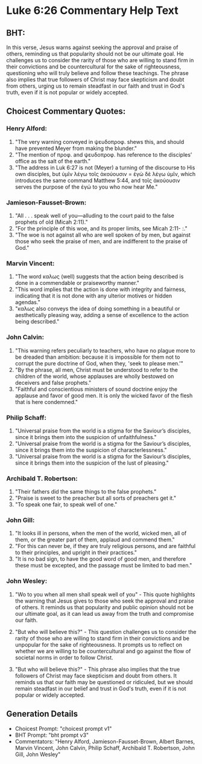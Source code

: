 # Luke 6:26 Commentary Help Text

## BHT:
In this verse, Jesus warns against seeking the approval and praise of others, reminding us that popularity should not be our ultimate goal. He challenges us to consider the rarity of those who are willing to stand firm in their convictions and be countercultural for the sake of righteousness, questioning who will truly believe and follow these teachings. The phrase also implies that true followers of Christ may face skepticism and doubt from others, urging us to remain steadfast in our faith and trust in God's truth, even if it is not popular or widely accepted.

## Choicest Commentary Quotes:
### Henry Alford:
1. "The very warning conveyed in ψευδοπροφ. shews this, and should have prevented Meyer from making the blunder."
2. "The mention of προφ. and ψευδοπροφ. has reference to the disciples’ office as the salt of the earth."
3. "The address in Luk 6:27 is not (Meyer) a turning of the discourse to His own disciples, but ὑμῖν λέγω τοῖς ἀκούουσιν = ἐγὼ δὲ λέγω ὑμῖν, which introduces the same command Matthew 5:44, and τοῖς ἀκούουσιν serves the purpose of the ἐγώ to you who now hear Me."

### Jamieson-Fausset-Brown:
1. "All . . . speak well of you—alluding to the court paid to the false prophets of old (Micah 2:11)."
2. "For the principle of this woe, and its proper limits, see Micah 2:11- :."
3. "The woe is not against all who are well spoken of by men, but against those who seek the praise of men, and are indifferent to the praise of God."

### Marvin Vincent:
1. "The word καλως (well) suggests that the action being described is done in a commendable or praiseworthy manner."
2. "This word implies that the action is done with integrity and fairness, indicating that it is not done with any ulterior motives or hidden agendas."
3. "καλως also conveys the idea of doing something in a beautiful or aesthetically pleasing way, adding a sense of excellence to the action being described."

### John Calvin:
1. "This warning refers peculiarly to teachers, who have no plague more to be dreaded than ambition: because it is impossible for them not to corrupt the pure doctrine of God, when they, 'seek to please men.'" 
2. "By the phrase, all men, Christ must be understood to refer to the children of the world, whose applauses are wholly bestowed on deceivers and false prophets."
3. "Faithful and conscientious ministers of sound doctrine enjoy the applause and favor of good men. It is only the wicked favor of the flesh that is here condemned."

### Philip Schaff:
1) "Universal praise from the world is a stigma for the Saviour’s disciples, since it brings them into the suspicion of unfaithfulness."
2) "Universal praise from the world is a stigma for the Saviour’s disciples, since it brings them into the suspicion of characterlessness."
3) "Universal praise from the world is a stigma for the Saviour’s disciples, since it brings them into the suspicion of the lust of pleasing."

### Archibald T. Robertson:
1. "Their fathers did the same things to the false prophets." 
2. "Praise is sweet to the preacher but all sorts of preachers get it." 
3. "To speak one fair, to speak well of one."

### John Gill:
1. "It looks ill in persons, when the men of the world, wicked men, all of them, or the greater part of them, applaud and commend them."
2. "For this can never be, if they are truly religious persons, and are faithful to their principles, and upright in their practices."
3. "It is no bad sign, to have the good word of good men, and therefore these must be excepted, and the passage must be limited to bad men."

### John Wesley:
1. "Wo to you when all men shall speak well of you" - This quote highlights the warning that Jesus gives to those who seek the approval and praise of others. It reminds us that popularity and public opinion should not be our ultimate goal, as it can lead us away from the truth and compromise our faith.

2. "But who will believe this?" - This question challenges us to consider the rarity of those who are willing to stand firm in their convictions and be unpopular for the sake of righteousness. It prompts us to reflect on whether we are willing to be countercultural and go against the flow of societal norms in order to follow Christ.

3. "But who will believe this?" - This phrase also implies that the true followers of Christ may face skepticism and doubt from others. It reminds us that our faith may be questioned or ridiculed, but we should remain steadfast in our belief and trust in God's truth, even if it is not popular or widely accepted.


## Generation Details
- Choicest Prompt: "choicest prompt v1"
- BHT Prompt: "bht prompt v3"
- Commentators: "Henry Alford, Jamieson-Fausset-Brown, Albert Barnes, Marvin Vincent, John Calvin, Philip Schaff, Archibald T. Robertson, John Gill, John Wesley"
